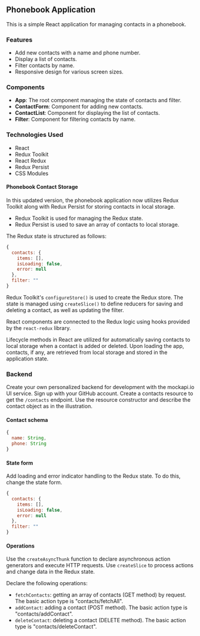 ## Phonebook Application

This is a simple React application for managing contacts in a phonebook.

### Features

- Add new contacts with a name and phone number.
- Display a list of contacts.
- Filter contacts by name.
- Responsive design for various screen sizes.

### Components

- **App**: The root component managing the state of contacts and filter.
- **ContactForm**: Component for adding new contacts.
- **ContactList**: Component for displaying the list of contacts.
- **Filter**: Component for filtering contacts by name.

### Technologies Used

- React
- Redux Toolkit
- React Redux
- Redux Persist
- CSS Modules

#### Phonebook Contact Storage

In this updated version, the phonebook application now utilizes Redux Toolkit
along with Redux Persist for storing contacts in local storage.

- Redux Toolkit is used for managing the Redux state.
- Redux Persist is used to save an array of contacts to local storage.

The Redux state is structured as follows:

```javascript
{
  contacts: {
    items: [],
    isLoading: false,
    error: null
  },
  filter: ""
}
```

Redux Toolkit's `configureStore()` is used to create the Redux store. The state
is managed using `createSlice()` to define reducers for saving and deleting a
contact, as well as updating the filter.

React components are connected to the Redux logic using hooks provided by the
`react-redux` library.

Lifecycle methods in React are utilized for automatically saving contacts to
local storage when a contact is added or deleted. Upon loading the app,
contacts, if any, are retrieved from local storage and stored in the application
state.

### Backend

Create your own personalized backend for development with the mockapi.io UI
service. Sign up with your GitHub account. Create a contacts resource to get the
`/contacts` endpoint. Use the resource constructor and describe the contact
object as in the illustration.

#### Contact schema

```javascript
{
  name: String,
  phone: String
}
```

#### State form

Add loading and error indicator handling to the Redux state. To do this, change
the state form.

```javascript
{
  contacts: {
    items: [],
    isLoading: false,
    error: null
  },
  filter: ""
}
```

#### Operations

Use the `createAsyncThunk` function to declare asynchronous action generators
and execute HTTP requests. Use `createSlice` to process actions and change data
in the Redux state.

Declare the following operations:

- `fetchContacts`: getting an array of contacts (GET method) by request. The
  basic action type is "contacts/fetchAll".
- `addContact`: adding a contact (POST method). The basic action type is
  "contacts/addContact".
- `deleteContact`: deleting a contact (DELETE method). The basic action type is
  "contacts/deleteContact".

